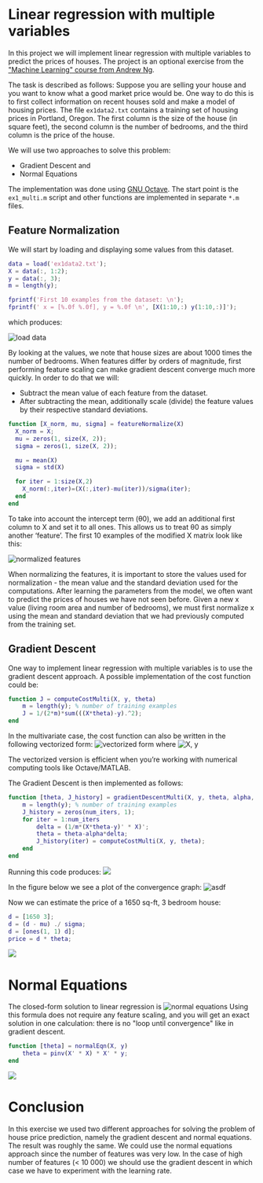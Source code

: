 # Linear regression with multiple variables
In this project we will implement linear regression with multiple variables to predict the prices of houses. The project is an optional exercise from the ["Machine Learning" course from Andrew Ng](https://www.coursera.org/learn/machine-learning/).

The task is described as follows:
Suppose you are selling your house and you want to know what a good market price would be. One way to do this is to
first collect information on recent houses sold and make a model of housing prices.
The file `ex1data2.txt` contains a training set of housing prices in Portland, Oregon. The first column is the size of the house (in square feet), the second column is the number of bedrooms, and the third column is the price of the house.

We will use two approaches to solve this problem:
* Gradient Descent and
* Normal Equations

The implementation was done using [GNU Octave](https://www.gnu.org/software/octave/). The start point is the `ex1_multi.m` script and other functions are implemented in separate `*.m` files. 

## Feature Normalization
We will start by loading and displaying some values from this dataset.
```matlab
data = load('ex1data2.txt');
X = data(:, 1:2);
y = data(:, 3);
m = length(y);

fprintf('First 10 examples from the dataset: \n');
fprintf(' x = [%.0f %.0f], y = %.0f \n', [X(1:10,:) y(1:10,:)]');
```
which produces:

![load data](https://i.imgur.com/sqiYea4.png)

By looking at the values, we note that house sizes are about 1000 times the number of bedrooms. When features differ by orders of magnitude, first performing feature scaling can make gradient descent converge much more quickly.
In order to do that we will:
* Subtract the mean value of each feature from the dataset.
* After subtracting the mean, additionally scale (divide) the feature values by their respective standard deviations.

```matlab
function [X_norm, mu, sigma] = featureNormalize(X)
  X_norm = X;
  mu = zeros(1, size(X, 2));
  sigma = zeros(1, size(X, 2));

  mu = mean(X)
  sigma = std(X)

  for iter = 1:size(X,2)
    X_norm(:,iter)=(X(:,iter)-mu(iter))/sigma(iter);
  end
end
```

To take into account the intercept term (θ0), we add an additional first column to X and set it to all ones. This allows
us to treat θ0 as simply another ‘feature’.
The first 10 examples of the modified X matrix look like this:

![normalized features](https://i.imgur.com/0pjdtPk.png)

When normalizing the features, it is important to store the values used for normalization - the mean value and the standard deviation used for the computations. After learning the parameters from the model, we often want to predict the prices of houses we have not seen before. Given a new x value (living room area and number of bedrooms), we must first normalize x using the mean and standard deviation that we had previously computed from the training set.

## Gradient Descent

One way to implement linear regression with multiple variables is to use the gradient descent approach.
A possible implementation of the cost function could be:

```matlab
function J = computeCostMulti(X, y, theta)
    m = length(y); % number of training examples
    J = 1/(2*m)*sum(((X*theta)-y).^2);
end
```

In the multivariate case, the cost function can also be written in the following vectorized form:
![vectorized form](https://i.imgur.com/IFVECwD.png)
where 
![X, y](https://i.imgur.com/tADA9vf.png)

The vectorized version is efficient when you’re working with numerical computing tools like Octave/MATLAB.

The Gradient Descent is then implemented as follows:
```matlab
function [theta, J_history] = gradientDescentMulti(X, y, theta, alpha, num_iters)
    m = length(y); % number of training examples
    J_history = zeros(num_iters, 1);
    for iter = 1:num_iters
        delta = (1/m*(X*theta-y)' * X)';
        theta = theta-alpha*delta;
        J_history(iter) = computeCostMulti(X, y, theta);
    end
end
```
Running this code produces:
![](https://i.imgur.com/64vPIRd.png)

In the figure below we see a plot of the convergence graph:
![asdf](https://i.imgur.com/VCM54Wi.png)

Now we can estimate the price of a 1650 sq-ft, 3 bedroom house:
```matlab
d = [1650 3];
d = (d - mu) ./ sigma;
d = [ones(1, 1) d];
price = d * theta;
```
![](https://i.imgur.com/Br2qg15.png)

# Normal Equations

The closed-form solution to linear regression is
![normal equations](https://i.imgur.com/KduFQMS.png)
Using this formula does not require any feature scaling, and you will get an exact solution in one calculation: there is no "loop until convergence" like in gradient descent.

```matlab
function [theta] = normalEqn(X, y)
    theta = pinv(X' * X) * X' * y;
end
```
![](https://i.imgur.com/9MXLcWZ.png)

# Conclusion

In this exercise we used two different approaches for solving the problem of house price prediction, namely the gradient descent and normal equations. The result was roughly the same. We could use the normal equations approach since the number of features was very low. In the case of high number of features (< 10 000) we should use the gradient descent in which case we have to experiment with the learning rate.